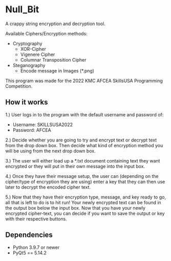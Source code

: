 # Null_Bit

A crappy string encryption and decryption tool.

Available Ciphers/Encryption methods:

* Cryptography
    * XOR-Cipher
    * Vigenere Cipher
    * Columnar Transposition Cipher
* Steganography
    * Encode message in Images (*.png)

This program was made for the 2022 KMC AFCEA SkillsUSA Programming Competition.

## How it works

1.) User logs in to the program with the default username and password of:
* Username: SKILLSUSA2022
* Password: AFCEA

2.) Decide whether you are going to try and encrypt text or decrypt text from the 
drop down box. Then decide what kind of encryption method you will be using
from the next drop down box.

3.) The user will either load up a *.txt document containing text they want
encrypted or they will put in their own message into the input box.

4.) Once they have their message setup, the user can (depending on the cipher/type 
of encryption they are using) enter a key that they can then use later to 
decrypt the encoded cipher text. 

5.) Now that they have their encryption type, message, and key ready to go, 
all that is left to do is to hit run! Your newly encrypted text can be found in
the output box below the input box. Now that you have your newly encrypted
cipher-text, you can decide if you want to save the output or key with their
respective buttons.

## Dependencies

- Python 3.9.7 or newer
- PyQt5 == 5.14.2
